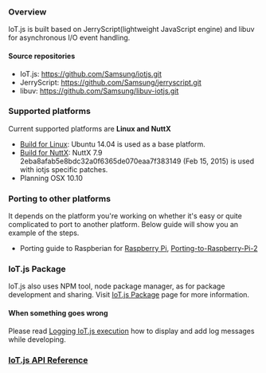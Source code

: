 ### Overview
IoT.js is built based on JerryScript(lightweight JavaScript engine) and libuv for asynchronous I/O event handling.

#### Source repositories
* IoT.js: https://github.com/Samsung/iotjs.git
* JerryScript: https://github.com/Samsung/jerryscript.git
* libuv: https://github.com/Samsung/libuv-iotjs.git 

### Supported platforms 
Current supported platforms are **Linux and NuttX**

* [Build for Linux](Build-for-Linux): Ubuntu 14.04 is used as a base platform.
* [Build for NuttX](Build-for-NuttX): NuttX 7.9 2eba8afab5e8bdc32a0f6365de070eaa7f383149 (Feb 15, 2015) is used with iotjs specific patches.
* Planning OSX 10.10 

### Porting to other platforms
It depends on the platform you're working on whether it's easy or quite complicated to port to another platform. Below guide will show you an example of the steps.

* Porting guide to Raspberian for [Raspberry Pi](https://www.raspberrypi.org/downloads/), [Porting-to-Raspberry-Pi-2](https://github.com/Samsung/iotjs/wiki/Porting-to-Raspberry-Pi-2)

### IoT.js Package
IoT.js also uses NPM tool, node package manager, as for package development and sharing. Visit [IoT.js Package](https://github.com/Samsung/iotjs/wiki/IoT.js-Package) page for more information.

#### When something goes wrong
Please read [Logging IoT.js execution](Logging-IoT.js-execution) how to display and add log messages while developing.


### [IoT.js API Reference](IoT.js-API-Reference)